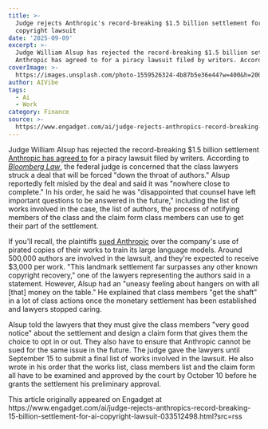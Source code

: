 ```yaml
---
title: >-
  Judge rejects Anthropic's record-breaking $1.5 billion settlement for AI
  copyright lawsuit
date: '2025-09-09'
excerpt: >-
  Judge William Alsup has rejected the record-breaking $1.5 billion settlement
  Anthropic has agreed to for a piracy lawsuit filed by writers. According...
coverImage: >-
  https://images.unsplash.com/photo-1559526324-4b87b5e36e44?w=400&h=200&fit=crop&auto=format
author: AIVibe
tags:
  - Ai
  - Work
category: Finance
source: >-
  https://www.engadget.com/ai/judge-rejects-anthropics-record-breaking-15-billion-settlement-for-ai-copyright-lawsuit-033512498.html?src=rss
---
```

<p>Judge William Alsup has rejected the record-breaking $1.5 billion settlement <a data-i13n="cpos:1;pos:1" href="https://www.engadget.com/ai/anthropic-will-pay-a-record-breaking-15-billion-to-settle-copyright-lawsuit-with-authors-192800292.html">Anthropic has agreed to</a> for a piracy lawsuit filed by writers. According to <a data-i13n="cpos:2;pos:1" href="https://news.bloomberglaw.com/ip-law/anthropic-judge-blasts-copyright-pact-as-nowhere-close-to-done"><em>Bloomberg Law</em></a>, the federal judge is concerned that the class lawyers struck a deal that will be forced &quot;down the throat of authors.&quot; Alsup reportedly felt misled by the deal and said it was &quot;nowhere close to complete.&quot; In his order, he said he was &quot;disappointed that counsel have left important questions to be answered in the future,&quot; including the list of works involved in the case, the list of authors, the process of notifying members of the class and the claim form class members can use to get their part of the settlement.&nbsp;</p>
<p>If you&#39;ll recall, the plaintiffs <a data-i13n="cpos:3;pos:1" href="https://www.engadget.com/ai/anthropic-reaches-a-settlement-over-authors-class-action-piracy-lawsuit-210338494.html">sued Anthropic</a> over the company&#39;s use of pirated copies of their works to train its large language models. Around 500,000 authors are involved in the lawsuit, and they&#39;re expected to receive $3,000 per work. &quot;This landmark settlement far surpasses any other known copyright recovery,&quot; one of the lawyers representing the authors said in a statement. However, Alsup had an &quot;uneasy feeling about hangers on with all [that] money on the table.&quot; He explained that class members &quot;get the shaft&quot; in a lot of class actions once the monetary settlement has been established and lawyers stopped caring.&nbsp;</p>
<span id="end-legacy-contents"></span><p>Alsup told the lawyers that they must give the class members &quot;very good notice&quot; about the settlement and design a claim form that gives them the choice to opt in or out. They also have to ensure that Anthropic cannot be sued for the same issue in the future. The judge gave the lawyers until September 15 to submit a final list of works involved in the lawsuit. He also wrote in his order that the works list, class members list and the claim form all have to be examined and approved by the court by October 10 before he grants the settlement his preliminary approval.&nbsp;</p>This article originally appeared on Engadget at https://www.engadget.com/ai/judge-rejects-anthropics-record-breaking-15-billion-settlement-for-ai-copyright-lawsuit-033512498.html?src=rss
